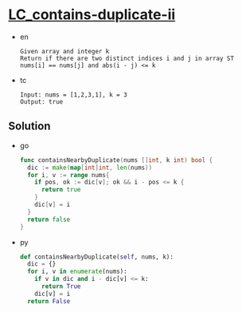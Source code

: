 # [LC_contains-duplicate-ii](https://leetcode.com/problems/contains-duplicate-ii)

* en

  ```en
  Given array and integer k
  Return if there are two distinct indices i and j in array ST nums[i] == nums[j] and abs(i - j) <= k
  ```

* tc

  ```tc
  Input: nums = [1,2,3,1], k = 3
  Output: true
  ```

## Solution

* go

  ```go
  func containsNearbyDuplicate(nums []int, k int) bool {
    dic := make(map[int]int, len(nums))
    for i, v := range nums{
      if pos, ok := dic[v]; ok && i - pos <= k {
        return true
      }
      dic[v] = i
    }
    return false
  }
  ```

* py

  ```py
  def containsNearbyDuplicate(self, nums, k):
    dic = {}
    for i, v in enumerate(nums):
      if v in dic and i - dic[v] <= k:
        return True
      dic[v] = i
    return False
  ```
